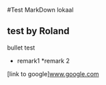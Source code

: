 #Test MarkDown lokaal

## test by Roland

bullet test
* remark1
*remark 2

[link to google]www.google.com
